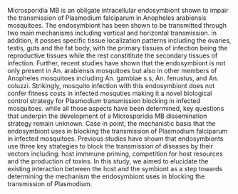 Microsporidia MB is an obligate intracellular endosymbiont shown to impair the transmission of Plasmodium falciparum in Anopheles arabiensis mosquitoes. The endosymbiont has been shown to be transmitted through two main mechanisms including vertical and horizontal transmission. in addition, it posses specific tissue localization patterns including the ovaries, testis, guts and the fat body, with the primary tissues of infection being the reproductive tissues while the rest constititute the secondary tissues of infection. Further, recent studies have shown that the endosymbiont is not only present in An. arabiensis mosquitoes but also in other members of Anopheles mosquitoes including An. gambiae s.s, An. fenustus, and An. coluzzi. Strikingly, mosquito infection with this endosymbiont does not confer fitness costs in infected mosquties making it a novel biological control strategy for Plasmodium transmission blocking in infected mosquitoes. while all those aspects have been determined, key questions that underpin the development of a Microsporidia MB dissemination strategy remain unknown. Case in point, the mechanistic basis that the endosymbiont uses in blocking the transmission of Plasmodium falciparum in infected mosquitoes. Previous studies have shown that endosymbionts use three key strategies to block the transmission of diseases by their vectors including: host immmune priming, competition for host resources and the production of toxins. In this study, we aimed to elucidate the existing interaction between the host and the symbiont as a step towards determining the mechanism the endosymbiont uses in blocking the transmission of Plasmodium.
